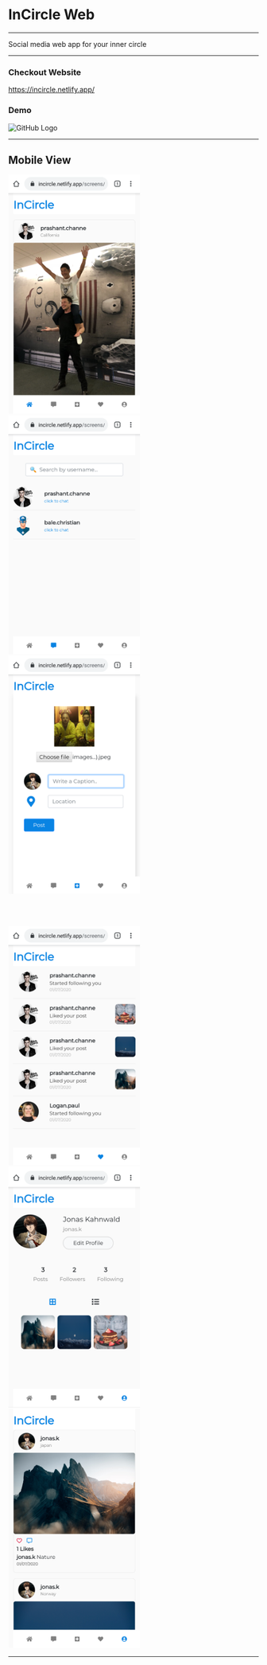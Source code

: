 # InCircle Web
---
Social media web app for your inner circle

---

### Checkout Website
https://incircle.netlify.app/

### Demo

![GitHub Logo](https://github.com/prashantchanne12/InCircle-Web/blob/master/screenshots/in.gif?raw=true)

---

## Mobile View

<p float="left">
  <img src="https://github.com/prashantchanne12/InCircle-Web/blob/master/screenshots/1.PNG" width="265" />
  &nbsp&nbsp
  <img src="https://github.com/prashantchanne12/InCircle-Web/blob/master/screenshots/2.PNG" width="265" />
  &nbsp&nbsp
  <img src="https://github.com/prashantchanne12/InCircle-Web/blob/master/screenshots/3.PNG" width="265" />
</p>
<br>
<br>
<p float="left">
  <img src="https://github.com/prashantchanne12/InCircle-Web/blob/master/screenshots/4.PNG" width="265" />
  &nbsp&nbsp
  <img src="https://github.com/prashantchanne12/InCircle-Web/blob/master/screenshots/5.PNG" width="265" />
  &nbsp&nbsp
  <img src="https://github.com/prashantchanne12/InCircle-Web/blob/master/screenshots/6.PNG" width="265" />
</p>

---


